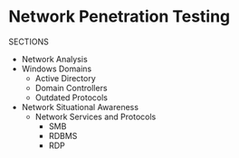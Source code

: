 # Network Penetration Testing
SECTIONS
 * Network Analysis
 * Windows Domains
   * Active Directory
   * Domain Controllers
   * Outdated Protocols
* Network Situational Awareness
    * Network Services and Protocols
      * SMB
      * RDBMS
      * RDP
